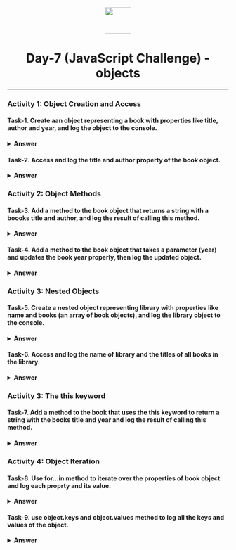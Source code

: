 <div align="center">
  <img height="60" src="https://img.icons8.com/color/344/javascript.png">
  <h1>Day-7 (JavaScript Challenge) - objects</h1>
</div>

---

### Activity 1: Object Creation and Access

#### Task-1. Create aan object representing a book with properties like title, author and year, and log the object to the console.

<details><summary><b>Answer</b></summary>
<p>

```javascript
// Create a book object
const book = {
  title: "30 days of js-challenge",
  author: "Ravish",
  year: 2024,
};

// Log the book object to the console
console.log(book);
```

</p>
</details>

#### Task-2. Access and log the title and author property of the book object.

<details><summary><b>Answer</b></summary>
<p>

```javascript
// Create a book object
const book = {
  title: "30 days of js-challenge",
  author: "Ravish",
  year: 2024,
};

let author = book.author;
let title = book.title;
console.log(author, title); //output: "Ravish 30 days of js-challenge"
```

</p>
</details>

### Activity 2: Object Methods

#### Task-3. Add a method to the book object that returns a string with a boooks title and author, and log the result of calling this method.

<details><summary><b>Answer</b></summary>
<p>

```javascript
// Create a book object
const book = {
  title: "30 days of js-challenge",
  author: "Ravish",
  info: function () {
    return `Title of the book is ${this.title} and author is ${this.author}`;
  },
};

console.log(book.info()); //output: "Title of the book is 30 days of js-challenge and author is Ravish"
```

</p>
</details>

#### Task-4. Add a method to the book object that takes a parameter (year) and updates the book year properly, then log the updated object.

<details><summary><b>Answer</b></summary>
<p>

```javascript
// Create a book object
const book = {
  title: "To Kill a Mockingbird",
  author: "Harper Lee",
  year: 1960,

  // Method to update the year
  updateYear: function (newYear) {
    this.year = newYear;
  },
};

// Log the original book object to the console
console.log("Original book:", book);

// Update the year of the book
book.updateYear(2021);

// Log the updated book object to the console
console.log("Updated book:", book);
```

</p>
</details>

### Activity 3: Nested Objects

#### Task-5. Create a nested object representing library with properties like name and books (an array of book objects), and log the library object to the console.

<details><summary><b>Answer</b></summary>
<p>

```javascript
const library = {
  name: "Library of books",
  books: [
    { title: "an handsome boy ravish", author: "cykoravish", year: 2024 },
    { title: "1984", author: "George Orwell", year: 1949 },
    { title: "The Great Gatsby", author: "F. Scott Fitzgerald", year: 1925 },
  ],
};

console.log(library);
```

</p>
</details>

#### Task-6. Access and log the name of library and the titles of all books in the library.

<details><summary><b>Answer</b></summary>
<p>

```javascript
const library = {
  name: "Library of books",
  books: [
    { title: "an handsome boy ravish", author: "cykoravish", year: 2024 },
    { title: "1984", author: "George Orwell", year: 1949 },
    { title: "The Great Gatsby", author: "F. Scott Fitzgerald", year: 1925 },
  ],
};

//name of library
console.log(library.name);

//title of all books
library.books.forEach((e) => console.log(e.title));
```

</p>
</details>

### Activity 3: The this keyword

#### Task-7. Add a method to the book that uses the this keyword to return a string with the books title and year and log the result of calling this method.

<details><summary><b>Answer</b></summary>
<p>

```javascript
const book = {
  title: "The Great Gatsby",
  author: "F. Scott Fitzgerald",
  year: 1925,
  getTitleAndYear: function () {
    return `${this.title} (${this.year})`;
  },
};
console.log(book.getTitleAndYear());
```

</p>
</details>

### Activity 4: Object Iteration

#### Task-8. Use for...in method to iterate over the properties of book object and log each proprty and its value.

<details><summary><b>Answer</b></summary>
<p>

```javascript
const book = {
  title: "To Kill a Mockingbird",
  author: "Harper Lee",
  year: 1960,
  getTitleAndYear: function () {
    return `${this.title} (${this.year})`;
  },
};
// Use for...in loop to iterate over the properties of the book object
for (let property in book) {
  console.log(`${property}: ${book[property]}`);
}
```

</p>
</details>

#### Task-9. use object.keys and object.values method to log all the keys and values of the object.

<details><summary><b>Answer</b></summary>
<p>

```javascript
// Create a book object
const book = {
  title: "To Kill a Mockingbird",
  author: "Harper Lee",
  year: 1960,
  getTitleAndYear: function () {
    return `${this.title} (${this.year})`;
  },
};

// Log all keys of the book object
const keys = Object.keys(book);
console.log("Keys:", keys);

// Log all values of the book object
const values = Object.values(book);
console.log("Values:", values);
```

</p>
</details>

